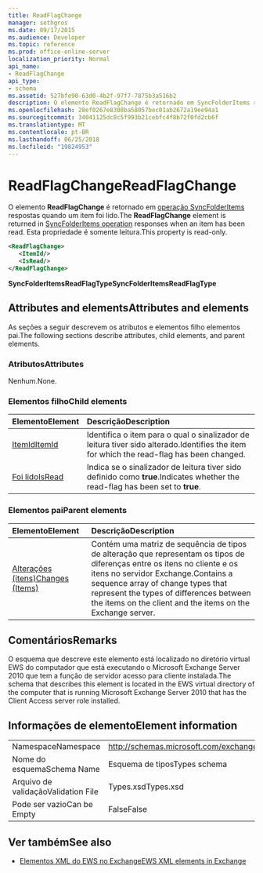 ```yaml
---
title: ReadFlagChange
manager: sethgros
ms.date: 09/17/2015
ms.audience: Developer
ms.topic: reference
ms.prod: office-online-server
localization_priority: Normal
api_name:
- ReadFlagChange
api_type:
- schema
ms.assetid: 527bfe90-63d0-4b2f-97f7-7875b3a516b2
description: O elemento ReadFlagChange é retornado em SyncFolderItems respostas da operação quando um item foi lido. Esta propriedade é somente leitura.
ms.openlocfilehash: 28ef0267e8308ba58057bec01ab2672a19ee94a1
ms.sourcegitcommit: 34041125dc8c5f993b21cebfc4f8b72f0fd2cb6f
ms.translationtype: MT
ms.contentlocale: pt-BR
ms.lasthandoff: 06/25/2018
ms.locfileid: "19824953"
---
```

# <a name="readflagchange"></a><span data-ttu-id="b91a5-104">ReadFlagChange</span><span class="sxs-lookup"><span data-stu-id="b91a5-104">ReadFlagChange</span></span>

<span data-ttu-id="b91a5-105">O elemento **ReadFlagChange** é retornado em [operação SyncFolderItems](syncfolderitems-operation.md) respostas quando um item foi lido.</span><span class="sxs-lookup"><span data-stu-id="b91a5-105">The **ReadFlagChange** element is returned in [SyncFolderItems operation](syncfolderitems-operation.md) responses when an item has been read.</span></span> <span data-ttu-id="b91a5-106">Esta propriedade é somente leitura.</span><span class="sxs-lookup"><span data-stu-id="b91a5-106">This property is read-only.</span></span> 
  
```xml
<ReadFlagChange>
   <ItemId/>
   <IsRead/>
</ReadFlagChange>
```

 <span data-ttu-id="b91a5-107">**SyncFolderItemsReadFlagType**</span><span class="sxs-lookup"><span data-stu-id="b91a5-107">**SyncFolderItemsReadFlagType**</span></span>
## <a name="attributes-and-elements"></a><span data-ttu-id="b91a5-108">Attributes and elements</span><span class="sxs-lookup"><span data-stu-id="b91a5-108">Attributes and elements</span></span>

<span data-ttu-id="b91a5-109">As seções a seguir descrevem os atributos e elementos filho elementos pai.</span><span class="sxs-lookup"><span data-stu-id="b91a5-109">The following sections describe attributes, child elements, and parent elements.</span></span>
  
### <a name="attributes"></a><span data-ttu-id="b91a5-110">Atributos</span><span class="sxs-lookup"><span data-stu-id="b91a5-110">Attributes</span></span>

<span data-ttu-id="b91a5-111">Nenhum.</span><span class="sxs-lookup"><span data-stu-id="b91a5-111">None.</span></span>
  
### <a name="child-elements"></a><span data-ttu-id="b91a5-112">Elementos filho</span><span class="sxs-lookup"><span data-stu-id="b91a5-112">Child elements</span></span>

|<span data-ttu-id="b91a5-113">**Elemento**</span><span class="sxs-lookup"><span data-stu-id="b91a5-113">**Element**</span></span>|<span data-ttu-id="b91a5-114">**Descrição**</span><span class="sxs-lookup"><span data-stu-id="b91a5-114">**Description**</span></span>|
|:-----|:-----|
|[<span data-ttu-id="b91a5-115">ItemId</span><span class="sxs-lookup"><span data-stu-id="b91a5-115">ItemId</span></span>](itemid.md) <br/> |<span data-ttu-id="b91a5-116">Identifica o item para o qual o sinalizador de leitura tiver sido alterado.</span><span class="sxs-lookup"><span data-stu-id="b91a5-116">Identifies the item for which the read-flag has been changed.</span></span>  <br/> |
|[<span data-ttu-id="b91a5-117">Foi lido</span><span class="sxs-lookup"><span data-stu-id="b91a5-117">IsRead</span></span>](isread.md) <br/> |<span data-ttu-id="b91a5-118">Indica se o sinalizador de leitura tiver sido definido como **true**.</span><span class="sxs-lookup"><span data-stu-id="b91a5-118">Indicates whether the read-flag has been set to **true**.</span></span>  <br/> |
   
### <a name="parent-elements"></a><span data-ttu-id="b91a5-119">Elementos pai</span><span class="sxs-lookup"><span data-stu-id="b91a5-119">Parent elements</span></span>

|<span data-ttu-id="b91a5-120">**Elemento**</span><span class="sxs-lookup"><span data-stu-id="b91a5-120">**Element**</span></span>|<span data-ttu-id="b91a5-121">**Descrição**</span><span class="sxs-lookup"><span data-stu-id="b91a5-121">**Description**</span></span>|
|:-----|:-----|
|[<span data-ttu-id="b91a5-122">Alterações (itens)</span><span class="sxs-lookup"><span data-stu-id="b91a5-122">Changes (Items)</span></span>](changes-items.md) <br/> |<span data-ttu-id="b91a5-123">Contém uma matriz de sequência de tipos de alteração que representam os tipos de diferenças entre os itens no cliente e os itens no servidor Exchange.</span><span class="sxs-lookup"><span data-stu-id="b91a5-123">Contains a sequence array of change types that represent the types of differences between the items on the client and the items on the Exchange server.</span></span>  <br/> |
   
## <a name="remarks"></a><span data-ttu-id="b91a5-124">Comentários</span><span class="sxs-lookup"><span data-stu-id="b91a5-124">Remarks</span></span>

<span data-ttu-id="b91a5-125">O esquema que descreve este elemento está localizado no diretório virtual EWS do computador que está executando o Microsoft Exchange Server 2010 que tem a função de servidor acesso para cliente instalada.</span><span class="sxs-lookup"><span data-stu-id="b91a5-125">The schema that describes this element is located in the EWS virtual directory of the computer that is running Microsoft Exchange Server 2010 that has the Client Access server role installed.</span></span>
  
## <a name="element-information"></a><span data-ttu-id="b91a5-126">Informações de elemento</span><span class="sxs-lookup"><span data-stu-id="b91a5-126">Element information</span></span>

|||
|:-----|:-----|
|<span data-ttu-id="b91a5-127">Namespace</span><span class="sxs-lookup"><span data-stu-id="b91a5-127">Namespace</span></span>  <br/> |http://schemas.microsoft.com/exchange/services/2006/types  <br/> |
|<span data-ttu-id="b91a5-128">Nome do esquema</span><span class="sxs-lookup"><span data-stu-id="b91a5-128">Schema Name</span></span>  <br/> |<span data-ttu-id="b91a5-129">Esquema de tipos</span><span class="sxs-lookup"><span data-stu-id="b91a5-129">Types schema</span></span>  <br/> |
|<span data-ttu-id="b91a5-130">Arquivo de validação</span><span class="sxs-lookup"><span data-stu-id="b91a5-130">Validation File</span></span>  <br/> |<span data-ttu-id="b91a5-131">Types.xsd</span><span class="sxs-lookup"><span data-stu-id="b91a5-131">Types.xsd</span></span>  <br/> |
|<span data-ttu-id="b91a5-132">Pode ser vazio</span><span class="sxs-lookup"><span data-stu-id="b91a5-132">Can be Empty</span></span>  <br/> |<span data-ttu-id="b91a5-133">False</span><span class="sxs-lookup"><span data-stu-id="b91a5-133">False</span></span>  <br/> |
   
## <a name="see-also"></a><span data-ttu-id="b91a5-134">Ver também</span><span class="sxs-lookup"><span data-stu-id="b91a5-134">See also</span></span>



- [<span data-ttu-id="b91a5-135">Elementos XML do EWS no Exchange</span><span class="sxs-lookup"><span data-stu-id="b91a5-135">EWS XML elements in Exchange</span></span>](ews-xml-elements-in-exchange.md)

